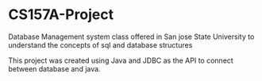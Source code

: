 # CS157A-Project
Database Management system class offered in San jose State University to understand the concepts of sql and database structures

This project was created using Java and JDBC as the API to connect between database and java.
